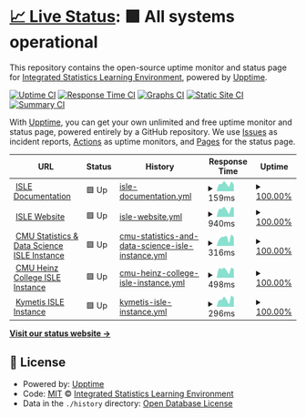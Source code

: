 # [📈 Live Status](https://status.isledocs.com): <!--live status--> **🟩 All systems operational**

This repository contains the open-source uptime monitor and status page for [Integrated Statistics Learning Environment](http://stat.cmu.edu/isle/), powered by [Upptime](https://github.com/upptime/upptime).

[![Uptime CI](https://github.com/isle-project/status/workflows/Uptime%20CI/badge.svg)](https://github.com/isle-project/status/actions?query=workflow%3A%22Uptime+CI%22)
[![Response Time CI](https://github.com/isle-project/status/workflows/Response%20Time%20CI/badge.svg)](https://github.com/isle-project/status/actions?query=workflow%3A%22Response+Time+CI%22)
[![Graphs CI](https://github.com/isle-project/status/workflows/Graphs%20CI/badge.svg)](https://github.com/isle-project/status/actions?query=workflow%3A%22Graphs+CI%22)
[![Static Site CI](https://github.com/isle-project/status/workflows/Static%20Site%20CI/badge.svg)](https://github.com/isle-project/status/actions?query=workflow%3A%22Static+Site+CI%22)
[![Summary CI](https://github.com/isle-project/status/workflows/Summary%20CI/badge.svg)](https://github.com/isle-project/status/actions?query=workflow%3A%22Summary+CI%22)

With [Upptime](https://upptime.js.org), you can get your own unlimited and free uptime monitor and status page, powered entirely by a GitHub repository. We use [Issues](https://github.com/isle-project/status/issues) as incident reports, [Actions](https://github.com/isle-project/status/actions) as uptime monitors, and [Pages](https://demo.upptime.js.org) for the status page.

<!--start: status pages-->
<!-- This summary is generated by Upptime (https://github.com/upptime/upptime) -->
<!-- Do not edit this manually, your changes will be overwritten -->
<!-- prettier-ignore -->
| URL | Status | History | Response Time | Uptime |
| --- | ------ | ------- | ------------- | ------ |
| <img alt="" src="https://isledocs.com/img/favicon.png" height="13"> [ISLE Documentation](https://isledocs.com) | 🟩 Up | [isle-documentation.yml](https://github.com/isle-project/status/commits/HEAD/history/isle-documentation.yml) | <details><summary><img alt="Response time graph" src="./graphs/isle-documentation/response-time-week.png" height="20"> 159ms</summary><br><a href="https://status.isledocs.com/history/isle-documentation"><img alt="Response time 156" src="https://img.shields.io/endpoint?url=https%3A%2F%2Fraw.githubusercontent.com%2Fisle-project%2Fstatus%2FHEAD%2Fapi%2Fisle-documentation%2Fresponse-time.json"></a><br><a href="https://status.isledocs.com/history/isle-documentation"><img alt="24-hour response time 142" src="https://img.shields.io/endpoint?url=https%3A%2F%2Fraw.githubusercontent.com%2Fisle-project%2Fstatus%2FHEAD%2Fapi%2Fisle-documentation%2Fresponse-time-day.json"></a><br><a href="https://status.isledocs.com/history/isle-documentation"><img alt="7-day response time 159" src="https://img.shields.io/endpoint?url=https%3A%2F%2Fraw.githubusercontent.com%2Fisle-project%2Fstatus%2FHEAD%2Fapi%2Fisle-documentation%2Fresponse-time-week.json"></a><br><a href="https://status.isledocs.com/history/isle-documentation"><img alt="30-day response time 152" src="https://img.shields.io/endpoint?url=https%3A%2F%2Fraw.githubusercontent.com%2Fisle-project%2Fstatus%2FHEAD%2Fapi%2Fisle-documentation%2Fresponse-time-month.json"></a><br><a href="https://status.isledocs.com/history/isle-documentation"><img alt="1-year response time 153" src="https://img.shields.io/endpoint?url=https%3A%2F%2Fraw.githubusercontent.com%2Fisle-project%2Fstatus%2FHEAD%2Fapi%2Fisle-documentation%2Fresponse-time-year.json"></a></details> | <details><summary><a href="https://status.isledocs.com/history/isle-documentation">100.00%</a></summary><a href="https://status.isledocs.com/history/isle-documentation"><img alt="All-time uptime 99.99%" src="https://img.shields.io/endpoint?url=https%3A%2F%2Fraw.githubusercontent.com%2Fisle-project%2Fstatus%2FHEAD%2Fapi%2Fisle-documentation%2Fuptime.json"></a><br><a href="https://status.isledocs.com/history/isle-documentation"><img alt="24-hour uptime 100.00%" src="https://img.shields.io/endpoint?url=https%3A%2F%2Fraw.githubusercontent.com%2Fisle-project%2Fstatus%2FHEAD%2Fapi%2Fisle-documentation%2Fuptime-day.json"></a><br><a href="https://status.isledocs.com/history/isle-documentation"><img alt="7-day uptime 100.00%" src="https://img.shields.io/endpoint?url=https%3A%2F%2Fraw.githubusercontent.com%2Fisle-project%2Fstatus%2FHEAD%2Fapi%2Fisle-documentation%2Fuptime-week.json"></a><br><a href="https://status.isledocs.com/history/isle-documentation"><img alt="30-day uptime 100.00%" src="https://img.shields.io/endpoint?url=https%3A%2F%2Fraw.githubusercontent.com%2Fisle-project%2Fstatus%2FHEAD%2Fapi%2Fisle-documentation%2Fuptime-month.json"></a><br><a href="https://status.isledocs.com/history/isle-documentation"><img alt="1-year uptime 100.00%" src="https://img.shields.io/endpoint?url=https%3A%2F%2Fraw.githubusercontent.com%2Fisle-project%2Fstatus%2FHEAD%2Fapi%2Fisle-documentation%2Fuptime-year.json"></a></details>
| <img alt="" src="https://isledocs.com/img/favicon.png" height="13"> [ISLE Website](https://stat.cmu.edu/isle) | 🟩 Up | [isle-website.yml](https://github.com/isle-project/status/commits/HEAD/history/isle-website.yml) | <details><summary><img alt="Response time graph" src="./graphs/isle-website/response-time-week.png" height="20"> 940ms</summary><br><a href="https://status.isledocs.com/history/isle-website"><img alt="Response time 818" src="https://img.shields.io/endpoint?url=https%3A%2F%2Fraw.githubusercontent.com%2Fisle-project%2Fstatus%2FHEAD%2Fapi%2Fisle-website%2Fresponse-time.json"></a><br><a href="https://status.isledocs.com/history/isle-website"><img alt="24-hour response time 1150" src="https://img.shields.io/endpoint?url=https%3A%2F%2Fraw.githubusercontent.com%2Fisle-project%2Fstatus%2FHEAD%2Fapi%2Fisle-website%2Fresponse-time-day.json"></a><br><a href="https://status.isledocs.com/history/isle-website"><img alt="7-day response time 940" src="https://img.shields.io/endpoint?url=https%3A%2F%2Fraw.githubusercontent.com%2Fisle-project%2Fstatus%2FHEAD%2Fapi%2Fisle-website%2Fresponse-time-week.json"></a><br><a href="https://status.isledocs.com/history/isle-website"><img alt="30-day response time 819" src="https://img.shields.io/endpoint?url=https%3A%2F%2Fraw.githubusercontent.com%2Fisle-project%2Fstatus%2FHEAD%2Fapi%2Fisle-website%2Fresponse-time-month.json"></a><br><a href="https://status.isledocs.com/history/isle-website"><img alt="1-year response time 805" src="https://img.shields.io/endpoint?url=https%3A%2F%2Fraw.githubusercontent.com%2Fisle-project%2Fstatus%2FHEAD%2Fapi%2Fisle-website%2Fresponse-time-year.json"></a></details> | <details><summary><a href="https://status.isledocs.com/history/isle-website">100.00%</a></summary><a href="https://status.isledocs.com/history/isle-website"><img alt="All-time uptime 99.97%" src="https://img.shields.io/endpoint?url=https%3A%2F%2Fraw.githubusercontent.com%2Fisle-project%2Fstatus%2FHEAD%2Fapi%2Fisle-website%2Fuptime.json"></a><br><a href="https://status.isledocs.com/history/isle-website"><img alt="24-hour uptime 100.00%" src="https://img.shields.io/endpoint?url=https%3A%2F%2Fraw.githubusercontent.com%2Fisle-project%2Fstatus%2FHEAD%2Fapi%2Fisle-website%2Fuptime-day.json"></a><br><a href="https://status.isledocs.com/history/isle-website"><img alt="7-day uptime 100.00%" src="https://img.shields.io/endpoint?url=https%3A%2F%2Fraw.githubusercontent.com%2Fisle-project%2Fstatus%2FHEAD%2Fapi%2Fisle-website%2Fuptime-week.json"></a><br><a href="https://status.isledocs.com/history/isle-website"><img alt="30-day uptime 100.00%" src="https://img.shields.io/endpoint?url=https%3A%2F%2Fraw.githubusercontent.com%2Fisle-project%2Fstatus%2FHEAD%2Fapi%2Fisle-website%2Fuptime-month.json"></a><br><a href="https://status.isledocs.com/history/isle-website"><img alt="1-year uptime 99.97%" src="https://img.shields.io/endpoint?url=https%3A%2F%2Fraw.githubusercontent.com%2Fisle-project%2Fstatus%2FHEAD%2Fapi%2Fisle-website%2Fuptime-year.json"></a></details>
| <img alt="" src="https://www.stat.cmu.edu/favicon.ico" height="13"> [CMU Statistics & Data Science ISLE Instance](https://isle.stat.cmu.edu/ping) | 🟩 Up | [cmu-statistics-and-data-science-isle-instance.yml](https://github.com/isle-project/status/commits/HEAD/history/cmu-statistics-and-data-science-isle-instance.yml) | <details><summary><img alt="Response time graph" src="./graphs/cmu-statistics-and-data-science-isle-instance/response-time-week.png" height="20"> 316ms</summary><br><a href="https://status.isledocs.com/history/cmu-statistics-and-data-science-isle-instance"><img alt="Response time 286" src="https://img.shields.io/endpoint?url=https%3A%2F%2Fraw.githubusercontent.com%2Fisle-project%2Fstatus%2FHEAD%2Fapi%2Fcmu-statistics-and-data-science-isle-instance%2Fresponse-time.json"></a><br><a href="https://status.isledocs.com/history/cmu-statistics-and-data-science-isle-instance"><img alt="24-hour response time 336" src="https://img.shields.io/endpoint?url=https%3A%2F%2Fraw.githubusercontent.com%2Fisle-project%2Fstatus%2FHEAD%2Fapi%2Fcmu-statistics-and-data-science-isle-instance%2Fresponse-time-day.json"></a><br><a href="https://status.isledocs.com/history/cmu-statistics-and-data-science-isle-instance"><img alt="7-day response time 316" src="https://img.shields.io/endpoint?url=https%3A%2F%2Fraw.githubusercontent.com%2Fisle-project%2Fstatus%2FHEAD%2Fapi%2Fcmu-statistics-and-data-science-isle-instance%2Fresponse-time-week.json"></a><br><a href="https://status.isledocs.com/history/cmu-statistics-and-data-science-isle-instance"><img alt="30-day response time 273" src="https://img.shields.io/endpoint?url=https%3A%2F%2Fraw.githubusercontent.com%2Fisle-project%2Fstatus%2FHEAD%2Fapi%2Fcmu-statistics-and-data-science-isle-instance%2Fresponse-time-month.json"></a><br><a href="https://status.isledocs.com/history/cmu-statistics-and-data-science-isle-instance"><img alt="1-year response time 281" src="https://img.shields.io/endpoint?url=https%3A%2F%2Fraw.githubusercontent.com%2Fisle-project%2Fstatus%2FHEAD%2Fapi%2Fcmu-statistics-and-data-science-isle-instance%2Fresponse-time-year.json"></a></details> | <details><summary><a href="https://status.isledocs.com/history/cmu-statistics-and-data-science-isle-instance">100.00%</a></summary><a href="https://status.isledocs.com/history/cmu-statistics-and-data-science-isle-instance"><img alt="All-time uptime 99.99%" src="https://img.shields.io/endpoint?url=https%3A%2F%2Fraw.githubusercontent.com%2Fisle-project%2Fstatus%2FHEAD%2Fapi%2Fcmu-statistics-and-data-science-isle-instance%2Fuptime.json"></a><br><a href="https://status.isledocs.com/history/cmu-statistics-and-data-science-isle-instance"><img alt="24-hour uptime 100.00%" src="https://img.shields.io/endpoint?url=https%3A%2F%2Fraw.githubusercontent.com%2Fisle-project%2Fstatus%2FHEAD%2Fapi%2Fcmu-statistics-and-data-science-isle-instance%2Fuptime-day.json"></a><br><a href="https://status.isledocs.com/history/cmu-statistics-and-data-science-isle-instance"><img alt="7-day uptime 100.00%" src="https://img.shields.io/endpoint?url=https%3A%2F%2Fraw.githubusercontent.com%2Fisle-project%2Fstatus%2FHEAD%2Fapi%2Fcmu-statistics-and-data-science-isle-instance%2Fuptime-week.json"></a><br><a href="https://status.isledocs.com/history/cmu-statistics-and-data-science-isle-instance"><img alt="30-day uptime 100.00%" src="https://img.shields.io/endpoint?url=https%3A%2F%2Fraw.githubusercontent.com%2Fisle-project%2Fstatus%2FHEAD%2Fapi%2Fcmu-statistics-and-data-science-isle-instance%2Fuptime-month.json"></a><br><a href="https://status.isledocs.com/history/cmu-statistics-and-data-science-isle-instance"><img alt="1-year uptime 100.00%" src="https://img.shields.io/endpoint?url=https%3A%2F%2Fraw.githubusercontent.com%2Fisle-project%2Fstatus%2FHEAD%2Fapi%2Fcmu-statistics-and-data-science-isle-instance%2Fuptime-year.json"></a></details>
| <img alt="" src="https://www.heinz.cmu.edu/heinz-shared/_files/favicon.ico" height="13"> [CMU Heinz College ISLE Instance](https://isle.heinz.cmu.edu/ping) | 🟩 Up | [cmu-heinz-college-isle-instance.yml](https://github.com/isle-project/status/commits/HEAD/history/cmu-heinz-college-isle-instance.yml) | <details><summary><img alt="Response time graph" src="./graphs/cmu-heinz-college-isle-instance/response-time-week.png" height="20"> 498ms</summary><br><a href="https://status.isledocs.com/history/cmu-heinz-college-isle-instance"><img alt="Response time 458" src="https://img.shields.io/endpoint?url=https%3A%2F%2Fraw.githubusercontent.com%2Fisle-project%2Fstatus%2FHEAD%2Fapi%2Fcmu-heinz-college-isle-instance%2Fresponse-time.json"></a><br><a href="https://status.isledocs.com/history/cmu-heinz-college-isle-instance"><img alt="24-hour response time 512" src="https://img.shields.io/endpoint?url=https%3A%2F%2Fraw.githubusercontent.com%2Fisle-project%2Fstatus%2FHEAD%2Fapi%2Fcmu-heinz-college-isle-instance%2Fresponse-time-day.json"></a><br><a href="https://status.isledocs.com/history/cmu-heinz-college-isle-instance"><img alt="7-day response time 498" src="https://img.shields.io/endpoint?url=https%3A%2F%2Fraw.githubusercontent.com%2Fisle-project%2Fstatus%2FHEAD%2Fapi%2Fcmu-heinz-college-isle-instance%2Fresponse-time-week.json"></a><br><a href="https://status.isledocs.com/history/cmu-heinz-college-isle-instance"><img alt="30-day response time 436" src="https://img.shields.io/endpoint?url=https%3A%2F%2Fraw.githubusercontent.com%2Fisle-project%2Fstatus%2FHEAD%2Fapi%2Fcmu-heinz-college-isle-instance%2Fresponse-time-month.json"></a><br><a href="https://status.isledocs.com/history/cmu-heinz-college-isle-instance"><img alt="1-year response time 450" src="https://img.shields.io/endpoint?url=https%3A%2F%2Fraw.githubusercontent.com%2Fisle-project%2Fstatus%2FHEAD%2Fapi%2Fcmu-heinz-college-isle-instance%2Fresponse-time-year.json"></a></details> | <details><summary><a href="https://status.isledocs.com/history/cmu-heinz-college-isle-instance">100.00%</a></summary><a href="https://status.isledocs.com/history/cmu-heinz-college-isle-instance"><img alt="All-time uptime 100.00%" src="https://img.shields.io/endpoint?url=https%3A%2F%2Fraw.githubusercontent.com%2Fisle-project%2Fstatus%2FHEAD%2Fapi%2Fcmu-heinz-college-isle-instance%2Fuptime.json"></a><br><a href="https://status.isledocs.com/history/cmu-heinz-college-isle-instance"><img alt="24-hour uptime 100.00%" src="https://img.shields.io/endpoint?url=https%3A%2F%2Fraw.githubusercontent.com%2Fisle-project%2Fstatus%2FHEAD%2Fapi%2Fcmu-heinz-college-isle-instance%2Fuptime-day.json"></a><br><a href="https://status.isledocs.com/history/cmu-heinz-college-isle-instance"><img alt="7-day uptime 100.00%" src="https://img.shields.io/endpoint?url=https%3A%2F%2Fraw.githubusercontent.com%2Fisle-project%2Fstatus%2FHEAD%2Fapi%2Fcmu-heinz-college-isle-instance%2Fuptime-week.json"></a><br><a href="https://status.isledocs.com/history/cmu-heinz-college-isle-instance"><img alt="30-day uptime 100.00%" src="https://img.shields.io/endpoint?url=https%3A%2F%2Fraw.githubusercontent.com%2Fisle-project%2Fstatus%2FHEAD%2Fapi%2Fcmu-heinz-college-isle-instance%2Fuptime-month.json"></a><br><a href="https://status.isledocs.com/history/cmu-heinz-college-isle-instance"><img alt="1-year uptime 100.00%" src="https://img.shields.io/endpoint?url=https%3A%2F%2Fraw.githubusercontent.com%2Fisle-project%2Fstatus%2FHEAD%2Fapi%2Fcmu-heinz-college-isle-instance%2Fuptime-year.json"></a></details>
| <img alt="" src="https://kymetis.com/favicon.png" height="13"> [Kymetis ISLE Instance](https://isle.kymetis.com/ping) | 🟩 Up | [kymetis-isle-instance.yml](https://github.com/isle-project/status/commits/HEAD/history/kymetis-isle-instance.yml) | <details><summary><img alt="Response time graph" src="./graphs/kymetis-isle-instance/response-time-week.png" height="20"> 296ms</summary><br><a href="https://status.isledocs.com/history/kymetis-isle-instance"><img alt="Response time 261" src="https://img.shields.io/endpoint?url=https%3A%2F%2Fraw.githubusercontent.com%2Fisle-project%2Fstatus%2FHEAD%2Fapi%2Fkymetis-isle-instance%2Fresponse-time.json"></a><br><a href="https://status.isledocs.com/history/kymetis-isle-instance"><img alt="24-hour response time 349" src="https://img.shields.io/endpoint?url=https%3A%2F%2Fraw.githubusercontent.com%2Fisle-project%2Fstatus%2FHEAD%2Fapi%2Fkymetis-isle-instance%2Fresponse-time-day.json"></a><br><a href="https://status.isledocs.com/history/kymetis-isle-instance"><img alt="7-day response time 296" src="https://img.shields.io/endpoint?url=https%3A%2F%2Fraw.githubusercontent.com%2Fisle-project%2Fstatus%2FHEAD%2Fapi%2Fkymetis-isle-instance%2Fresponse-time-week.json"></a><br><a href="https://status.isledocs.com/history/kymetis-isle-instance"><img alt="30-day response time 259" src="https://img.shields.io/endpoint?url=https%3A%2F%2Fraw.githubusercontent.com%2Fisle-project%2Fstatus%2FHEAD%2Fapi%2Fkymetis-isle-instance%2Fresponse-time-month.json"></a><br><a href="https://status.isledocs.com/history/kymetis-isle-instance"><img alt="1-year response time 255" src="https://img.shields.io/endpoint?url=https%3A%2F%2Fraw.githubusercontent.com%2Fisle-project%2Fstatus%2FHEAD%2Fapi%2Fkymetis-isle-instance%2Fresponse-time-year.json"></a></details> | <details><summary><a href="https://status.isledocs.com/history/kymetis-isle-instance">100.00%</a></summary><a href="https://status.isledocs.com/history/kymetis-isle-instance"><img alt="All-time uptime 100.00%" src="https://img.shields.io/endpoint?url=https%3A%2F%2Fraw.githubusercontent.com%2Fisle-project%2Fstatus%2FHEAD%2Fapi%2Fkymetis-isle-instance%2Fuptime.json"></a><br><a href="https://status.isledocs.com/history/kymetis-isle-instance"><img alt="24-hour uptime 100.00%" src="https://img.shields.io/endpoint?url=https%3A%2F%2Fraw.githubusercontent.com%2Fisle-project%2Fstatus%2FHEAD%2Fapi%2Fkymetis-isle-instance%2Fuptime-day.json"></a><br><a href="https://status.isledocs.com/history/kymetis-isle-instance"><img alt="7-day uptime 100.00%" src="https://img.shields.io/endpoint?url=https%3A%2F%2Fraw.githubusercontent.com%2Fisle-project%2Fstatus%2FHEAD%2Fapi%2Fkymetis-isle-instance%2Fuptime-week.json"></a><br><a href="https://status.isledocs.com/history/kymetis-isle-instance"><img alt="30-day uptime 100.00%" src="https://img.shields.io/endpoint?url=https%3A%2F%2Fraw.githubusercontent.com%2Fisle-project%2Fstatus%2FHEAD%2Fapi%2Fkymetis-isle-instance%2Fuptime-month.json"></a><br><a href="https://status.isledocs.com/history/kymetis-isle-instance"><img alt="1-year uptime 100.00%" src="https://img.shields.io/endpoint?url=https%3A%2F%2Fraw.githubusercontent.com%2Fisle-project%2Fstatus%2FHEAD%2Fapi%2Fkymetis-isle-instance%2Fuptime-year.json"></a></details>

<!--end: status pages-->

[**Visit our status website →**](https://status.isledocs.com)

## 📄 License

- Powered by: [Upptime](https://github.com/upptime/upptime)
- Code: [MIT](./LICENSE) © [Integrated Statistics Learning Environment](http://stat.cmu.edu/isle/)
- Data in the `./history` directory: [Open Database License](https://opendatacommons.org/licenses/odbl/1-0/)
